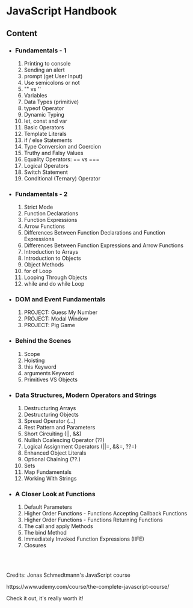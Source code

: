 <h1>JavaScript Handbook</h1>
<h2>Content</h2>
<ul>
    <li>
        <h3>Fundamentals - 1</h3>
        <ol>
            <li>Printing to console</li>
            <li>Sending an alert</li>
            <li>prompt (get User Input)</li>
            <li>Use semicolons or not</li>
            <li>"" vs ''</li>
            <li>Variables</li>
            <li>Data Types (primitive)</li>
            <li>typeof Operator</li>
            <li>Dynamic Typing</li>
            <li>let, const and var</li>
            <li>Basic Operators</li>
            <li>Template Literals</li>
            <li>if / else Statements</li>
            <li>Type Conversion and Coercion</li>
            <li>Truthy and Falsy Values</li>
            <li>Equality Operators: == vs ===</li>
            <li>Logical Operators</li>
            <li>Switch Statement</li>
            <li>Conditional (Ternary) Operator</li>
        </ol>
    </li>
    <li>
        <h3>Fundamentals - 2</h3>
        <ol>
            <li>Strict Mode</li>
            <li>Function Declarations</li>
            <li>Function Expressions</li>
            <li>Arrow Functions</li>
            <li>Differences Between Function Declarations and Function Expressions</li>
            <li>Differences Between Function Expressions and Arrow Functions</li>
            <li>Introduction to Arrays</li>
            <li>Introduction to Objects</li>
            <li>Object Methods</li>
            <li>for of Loop</li>
            <li>Looping Through Objects</li>
            <li>while and do while Loop</li>
        </ol>
    </li>
    <li>
        <h3>DOM and Event Fundamentals</h3>
        <ol>
            <li>PROJECT: Guess My Number</li>
            <li>PROJECT: Modal Window</li>
            <li>PROJECT: Pig Game</li>
        </ol>
    </li>
    <li>
        <h3>Behind the Scenes</h3>
        <ol>
            <li>Scope</li>
            <li>Hoisting</li>
            <li>this Keyword</li>
            <li>arguments Keyword</li>
            <li>Primitives VS Objects</li>
        </ol>
    </li>
    <li>
        <h3>Data Structures, Modern Operators and Strings</h3>
        <ol>
            <li>Destructuring Arrays</li>
            <li>Destructuring Objects</li>
            <li>Spread Operator (...)</li>
            <li>Rest Pattern and Parameters</li>
            <li>Short Circuiting (||, &&)</li>
            <li>Nullish Coalescing Operator (??)</li>
            <li>Logical Assignment Operators (||=, &&=, ??=)</li>
            <li>Enhanced Object Literals</li>
            <li>Optional Chaining (??.)</li>
            <li>Sets</li>
            <li>Map Fundamentals</li>
            <li>Working With Strings</li>
        </ol>
    </li>
    <li>
        <h3>A Closer Look at Functions</h3>
        <ol>
            <li>Default Parameters</li>
            <li>Higher Order Functions - Functions Accepting Callback Functions</li>
            <li>Higher Order Functions - Functions Returning Functions</li>
            <li>The call and apply Methods</li>
            <li>The bind Method</li>
            <li>Immediately Invoked Function Expressions (IIFE)</li>
            <li>Closures</li>
        </ol>
    </li>
</ul>
<br>
<br>
<p>Credits: Jonas Schmedtmann's JavaScript course</p>
<a>https://www.udemy.com/course/the-complete-javascript-course/</a>
<p>Check it out, it's really worth it!</p>